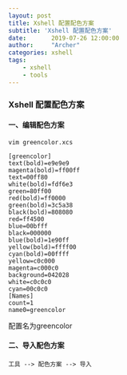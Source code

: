 ```yaml
---
layout: post
title: Xshell 配置配色方案
subtitle: 'Xshell 配置配色方案'
date:       2019-07-26 12:00:00
author:     "Archer"
categories: xshell
tags:
    - xshell
    - tools
---
```


### Xshell 配置配色方案

#### 一、编辑配色方案
```text
vim greencolor.xcs
```

```text
[greencolor]
text(bold)=e9e9e9
magenta(bold)=ff00ff
text=00ff80
white(bold)=fdf6e3
green=80ff00
red(bold)=ff0000
green(bold)=3c5a38
black(bold)=808080
red=ff4500
blue=00bfff
black=000000
blue(bold)=1e90ff
yellow(bold)=ffff00
cyan(bold)=00ffff
yellow=c0c000
magenta=c000c0
background=042028
white=c0c0c0
cyan=00c0c0
[Names]
count=1
name0=greencolor
```

配置名为greencolor

#### 二、导入配色方案

```text
工具 --> 配色方案 --> 导入
```


